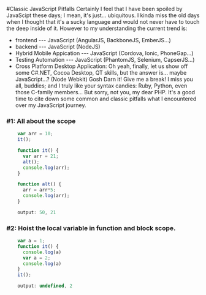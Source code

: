 #Classic JavaScript Pitfalls
Certainly I feel that I have been spoiled by JavaScipt these days; I mean, it's just... ubiquitous. I kinda miss the old days when I thought that it's a sucky language and would not never have to touch the deep inside of it. However to my understanding the current trend is:
- frontend --- JavaScript (AngularJS, BackboneJS, EmberJS...)
- backend --- JavaScript (NodeJS)
- Hybrid Mobile Appication --- JavaScript (Cordova, Ionic, PhoneGap...)
- Testing Automation --- JavaScript (PhantomJS, Selenium, CapserJS...)
- Cross Platform Desktop Application: Oh yeah, finally, let us show off some C#.NET, Cocoa Desktop, QT skills, but the answer is... maybe JavaScript...? (Node Webkit)
Gosh Darn it! Give me a break!
I miss you all, buddies; and I truly like your syntax candies: Ruby, Python, even those C-family members... But sorry, not you, my dear PHP.
It's a good time to cite down some common and classic pitfalls what I encountered over my JavaScript journey.

### #1: All about the scope
```javascript
    var arr = 10;
    it();

    function it() {
      var arr = 21;
      alt();
      console.log(arr);
    }

    function alt() {
      arr = arr*5;
      console.log(arr);
    }

    output: 50, 21
```

### #2: Hoist the local variable in function and block scope.
```javascript
    var a = 1;
    function it() {
      console.log(a)
      var a = 2;
      console.log(a)
    }
    it();

    output: undefined, 2

```
